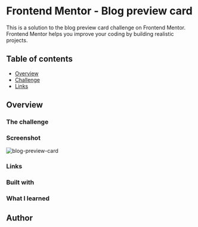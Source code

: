 # Frontend Mentor - Blog preview card

This is a solution to the blog preview card challenge on Frontend Mentor. Frontend Mentor helps you improve your coding by building realistic projects.

## Table of contents

- [Overview](#overview)
- [Challenge](#the-challenge)
- [Links](#links)

## Overview

### The challenge

### Screenshot

![blog-preview-card](https://i.ibb.co/4spNVJ8/Screenshot-2024-07-25-224754.png)

### Links

### Built with

### What I learned

## Author
